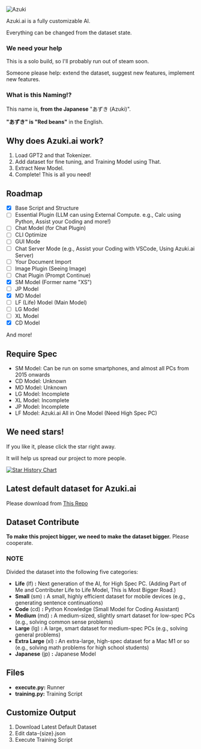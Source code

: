 
![Azuki](https://github.com/user-attachments/assets/2bcfd1d5-7998-4b3f-8e42-fe7269082d19)

Azuki.ai is a fully customizable AI.

Everything can be changed from the dataset state.

### We need your help
This is a solo build, so I'll probably run out of steam soon.

Someone please help: extend the dataset, suggest new features, implement new features.

### What is this Naming!?
This name is, **from the Japanese** "あずき (Azuki)".

**"あずき" is "Red beans"** in the English.

## Why does Azuki.ai work?
1. Load GPT2 and that Tokenizer.
2. Add dataset for fine tuning, and Training Model using That.
3. Extract New Model.
4. Complete! This is all you need!

## Roadmap
- [x] Base Script and Structure
- [ ] Essential Plugin (LLM can using External Compute. e.g., Calc using Python, Assist your Coding and more!)
- [ ] Chat Model (for Chat Plugin)
- [ ] CLI Optimize
- [ ] GUI Mode
- [ ] Chat Server Mode (e.g., Assist your Coding with VSCode, Using Azuki.ai Server)
- [ ] Your Document Import
- [ ] Image Plugin (Seeing Image)
- [ ] Chat Plugin (Prompt Continue)
- [x] SM Model (Former name "XS")
- [ ] JP Model
- [x] MD Model
- [ ] LF (Life) Model (Main Model)
- [ ] LG Model
- [ ] XL Model
- [x] CD Model

And more!

## Require Spec
- SM Model: Can be run on some smartphones, and almost all PCs from 2015 onwards
- CD Model: Unknown
- MD Model: Unknown
- LG Model: Incomplete
- XL Model: Incomplete
- JP Model: Incomplete
- LF Model: Azuki.ai All in One Model (Need High Spec PC)

## We need stars!
If you like it, please click the star right away.

It will help us spread our project to more people.

[![Star History Chart](https://api.star-history.com/svg?repos=DiamondGotCat/Azuki.ai&type=Date)](https://star-history.com/#DiamondGotCat/Azuki.ai&Date)

## Latest default dataset for Azuki.ai
Please download from [This Repo](https://github.com/DiamondGotCat/Dataset-for-Azuki.ai)

## Dataset Contribute
**To make this project bigger, we need to make the dataset bigger.**
Please cooperate.

### NOTE
Divided the dataset into the following five categories:
- **Life** (lf) **:** Next generation of the AI, for High Spec PC. (Adding Part of Me and Contributer Life to Life Model, This is Most Bigger Road.)
- **Small** (sm) **:** A small, highly efficient dataset for mobile devices (e.g., generating sentence continuations)
- **Code** (cd) **:** Python Knowledge (Small Model for Coding Assistant)
- **Medium** (md) **:** A medium-sized, slightly smart dataset for low-spec PCs (e.g., solving common sense problems)
- **Large** (lg) **:** A large, smart dataset for medium-spec PCs (e.g., solving general problems)
- **Extra Large** (xl) **:** An extra-large, high-spec dataset for a Mac M1 or so (e.g., solving math problems for high school students)
- **Japanese** (jp) **:** Japanese Model

## Files
- **execute.py:** Runner
- **training.py:** Training Script

## Customize Output
1. Download Latest Default Dataset
2. Edit data-{size}.json
3. Execute Training Script
